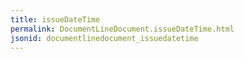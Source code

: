 ```yaml
---
title: issueDateTime
permalink: DocumentLineDocument.issueDateTime.html
jsonid: documentlinedocument_issuedatetime
---
```

